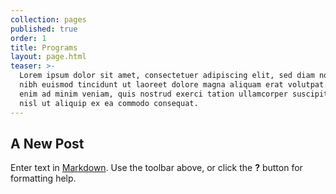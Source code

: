 ```yaml
---
collection: pages
published: true
order: 1
title: Programs
layout: page.html
teaser: >-
  Lorem ipsum dolor sit amet, consectetuer adipiscing elit, sed diam nonummy
  nibh euismod tincidunt ut laoreet dolore magna aliquam erat volutpat. Ut wisi
  enim ad minim veniam, quis nostrud exerci tation ullamcorper suscipit lobortis
  nisl ut aliquip ex ea commodo consequat.
---
```

## A New Post

Enter text in [Markdown](http://daringfireball.net/projects/markdown/). Use the toolbar above, or click the **?** button for formatting help.
